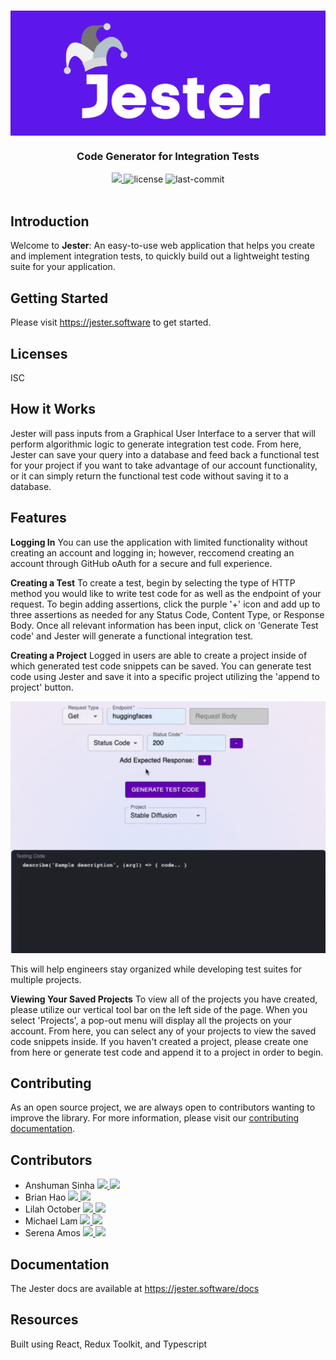 <h1 align="center" style="background-color: #5E17EB;">
  <a href="https://jester.software" target="_blank">
    <img 
        style="display: block; 
              margin-left: auto;
              margin-right: auto;
              "
        src="client/assets/logo-jester2.png" 
        height=200
        alt="Jester">
    </img>
  </a>
</h1>

<h3 align="center">Code Generator for Integration Tests</h3>

<div align="center">
  <a href="https://jester.software" target="_blank">
    <img src="https://img.shields.io/badge/website-jester-purple.svg" />
  </a>
  <img alt="license" src="https://img.shields.io/badge/License-MIT-green.svg">
  <img alt="last-commit" src="https://img.shields.io/github/last-commit/oslabs-beta/jester?color=orange">
</div>
<br/>

## Introduction
Welcome to **Jester**: An easy-to-use web application that helps you create and implement integration tests, to quickly build out a lightweight testing suite for your application.

## Getting Started
Please visit https://jester.software to get started. 

## Licenses
ISC

## How it Works
Jester will pass inputs from a Graphical User Interface to a server that will perform algorithmic logic to generate integration test code. From here, Jester can save your query into a database and feed back a functional test for your project if you want to take advantage of our account functionality, or it can simply return the functional test code without saving it to a database.

## Features

**Logging In**
You can use the application with limited functionality without creating an account and logging in; however, reccomend creating an account through GitHub oAuth for a secure and full experience.

**Creating a Test**
To create a test, begin by selecting the type of HTTP method you would like to write test code for as well as the endpoint of your request. To begin adding assertions, click the purple '+' icon and add up to three assertions as needed for any Status Code, Content Type, or Response Body. Once all relevant information has been input, click on 'Generate Test code' and Jester will generate a functional integration test.

**Creating a Project**
Logged in users are able to create a project inside of which generated test code snippets can be saved. You can generate test code using Jester and save it into a specific project utilizing the 'append to project' button.

<p align="center">
  <img src="client/assets/append-clipboard.gif" width="600px" margin="auto"/>
</p>

This will help engineers stay organized while developing test suites for multiple projects.

**Viewing Your Saved Projects**
To view all of the projects you have created, please utilize our vertical tool bar on the left side of the page. When you select 'Projects', a pop-out menu will display all the projects on your account. From here, you can select any of your projects to view the saved code snippets inside. If you haven't created a project, please create one from here or generate test code and append it to a project in order to begin.

## Contributing
As an open source project, we are always open to contributors wanting to improve the library. For more information, please visit our [contributing documentation](https://github.com/oslabs-beta/d3no-data/blob/main/CONTRIBUTING.md). 

## Contributors
<ul>
  <li>
    Anshuman Sinha
    <a href="https://www.linkedin.com/in/anshuman-sinha1998" target="_blank">
      <img src="https://img.shields.io/badge/LinkedIn-0077B5?style=social&logo=linkedin" />
    </a>
      <a href="https://www.github.com/AnshumanSinha8" target="_blank">
      <img src="https://img.shields.io/badge/Github-0077B5?style=social&logo=github" />
    </a>
  </li>
  <li>
    Brian Hao
    <a href="https://www.linkedin.com/in/brianhao" target="_blank">
      <img src="https://img.shields.io/badge/LinkedIn-0077B5?style=social&logo=linkedin" />
    </a>
      <a href="https://www.github.com/BrianHao" target="_blank">
      <img src="https://img.shields.io/badge/Github-0077B5?style=social&logo=github" />
    </a>
  </li>
  <li>
    Lilah October
    <a href="https://www.linkedin.com/in/lilah-august-28a857243" target="_blank">
      <img src="https://img.shields.io/badge/LinkedIn-0077B5?style=social&logo=linkedin" />
    </a>
      <a href="https://www.github.com/lilahaugust" target="_blank">
      <img src="https://img.shields.io/badge/Github-0077B5?style=social&logo=github" />
    </a>
  </li>
  <li>
    Michael Lam
    <a href="https://www.linkedin.com/in/mlamchamkee" target="_blank">
      <img src="https://img.shields.io/badge/LinkedIn-0077B5?style=social&logo=linkedin" />
    </a>
      <a href="https://www.github.com/mlamchamkee" target="_blank">
      <img src="https://img.shields.io/badge/Github-0077B5?style=social&logo=github" />
    </a>
  </li>
  <li>
    Serena Amos
    <a href="https://www.linkedin.com/in/serena-amos" target="_blank">
      <img src="https://img.shields.io/badge/LinkedIn-0077B5?style=social&logo=linkedin" />
    </a>
      <a href="https://www.github.com/samos17" target="_blank">
      <img src="https://img.shields.io/badge/Github-0077B5?style=social&logo=github" />
    </a>
  </li>
</ul>

## Documentation
The Jester docs are available at https://jester.software/docs

## Resources
Built using React, Redux Toolkit, and Typescript